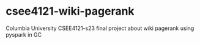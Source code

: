 # csee4121-wiki-pagerank
Columbia University CSEE4121-s23 final project about wiki pagerank using pyspark in GC
